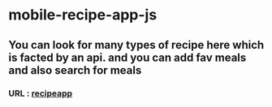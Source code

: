 # mobile-recipe-app-js

## You can look for many types of recipe here which is facted by an api. and you can add fav meals and also search for meals

### URL : [recipeapp](https://mobilerecipe.netlify.app/)
